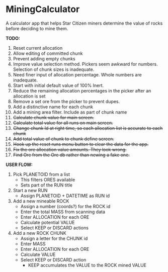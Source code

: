 # MiningCalculator

A calculator app that helps Star Citizen miners determine the value of rocks before deciding to mine them.


**TODO:** 
1. Reset current allocation
1. Allow editing of committed chunk
1. Prevent adding empty chunks
1. Improve value selection method. Pickers seem awkward for numbers. Selection of chunk sizes is inadequate.
1. Need finer input of allocation percentage. Whole numbers are inadequate.
1. Start with initial default value of 100% Inert.
1. Reduce the remaining allocation percentages in the picker after an allocation is set
1. Remove a set ore from the picker to prevent dupes.
1. Add a distinctive name for each chunk
1. Add a mining area filter. Include as part of chunk name
1. ~~Calculate chunk value for main screen.~~
1. ~~Calculate total value for all runs on main screen.~~
1. ~~Change chunk Id at right time, so each allocation list is accurate to each chunk~~
1. ~~Add total value of chunk to chunk define screen.~~
1. ~~Hook up the reset runs menu button to clear the data for the app.~~
1. ~~Fix the ore allocation value amounts. They look wrong.~~
1. ~~Find Ore from the Ore db rather than newing a fake one.~~

**USER FLOW:**
1. Pick PLANETOID from a list
   * This filters ORES available
   * Sets part of the RUN title
1. Start a new RUN
   * Assign PLANETOID + DATETIME as RUN id
1. Add a new mineable ROCK
   * Assign a number (coords?) for the ROCK id
   * Enter the total MASS from scanning data
   * Enter ALLOCATION for each ORE
   * Calculate potential VALUE
   * Select KEEP or DISCARD actions
1. Add a new ROCK CHUNK
   * Assign a letter for the CHUNK id
   * Enter MASS
   * Enter ALLOCATION for each ORE
   * Calculate VALUE
   * Select KEEP or DISCARD action
     * KEEP accumulates the VALUE to the ROCK mined VALUE
     